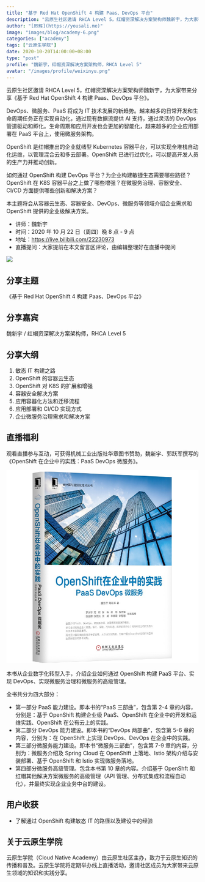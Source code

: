 ```yaml
---
title: "基于 Red Hat OpenShift 4 构建 Paas、DevOps 平台"
description: "云原生社区邀请 RHCA Level 5，红帽资深解决方案架构师魏新宇，为大家带来分享《基于 Red Hat OpenShift 4 构建 Paas、DevOps 平台》。"
author: "[厉辉](https://yousali.me)"
image: "images/blog/academy-6.png"
categories: ["academy"]
tags: ["云原生学院"]
date: 2020-10-20T14:00:00+08:00
type: "post"
profile: "魏新宇，红帽资深解决方案架构师，RHCA Level 5"
avatar: "/images/profile/weixinyu.png"
---
```


云原生社区邀请 RHCA Level 5，红帽资深解决方案架构师魏新宇，为大家带来分享《基于 Red Hat OpenShift 4 构建 Paas、DevOps 平台》。

DevOps、微服务、PaaS 将成为 IT 技术发展的新趋势。越来越多的日常开发和生命周期任务正在实现自动化，通过现有数据流提供 AI 支持，通过灵活的 DevOps 管道驱动和孵化。生命周期和应用开发也会更加的智能化，越来越多的企业应用部署在 PaaS 平台上，使用微服务架构。

OpenShift 是红帽推出的企业就绪型 Kubernetes 容器平台，可以实现全堆栈自动化运维，以管理混合云和多云部署。OpenShift 已进行过优化，可以提高开发人员的生产力并推动创新。

如何通过 OpenShift 构建 DevOps 平台？为企业构建敏捷生态需要哪些路径？OpenShift 在 K8S 容器平台之上做了哪些增强？在微服务治理、容器安全、CI/CD 方面提供哪些创新和解决方案？

本主题将会从容器云生态、容器安全、DevOps、微服务等领域介绍企业需求和 OpenShift 提供的企业级解决方案。

- 讲师：魏新宇
- 时间：2020 年 10 月 22 日（周四）晚 8 点 - 9 点
- 地址：https://live.bilibili.com/22230973
- 直播提问：大家提前在本文留言区评论，由编辑整理好在直播中提问

![](https://cdn.jsdelivr.net/gh/Miss-you/img/picgo/20201020192142.png)

## 分享主题

《基于 Red Hat OpenShift 4 构建 Paas、DevOps 平台》

## 分享嘉宾

魏新宇 / 红帽资深解决方案架构师，RHCA Level 5

## 分享大纲

1. 敏态 IT 构建之路
2. OpenShift 的容器云生态
3. OpenShift 对 K8S 的扩展和增强
4. 容器安全解决方案
5. 应用容器化方法和迁移流程
6. 应用部署和 CI/CD 实现方式
7. 企业微服务治理需求和解决方案

## 直播福利

观看直播参与互动，可获得机械工业出版社华章图书赞助，魏新宇、郭跃军撰写的《OpenShift 在企业中的实践：PaaS DevOps 微服务》。

![openshift](./images/book-openshift.png)

本书从企业数字化转型入手，介绍企业如何通过 OpenShift 构建 PaaS 平台、实现 DevOps、实现微服务治理和微服务的高级管理。

全书共分为四大部分：

- 第一部分 PaaS 能力建设。即本书的“PaaS 三部曲”，包含第 2-4 章的内容，分别是：基于 OpenShift 构建企业级 PaaS、OpenShift 在企业中的开发和运维实践、OpenShift 在公有云上的实践。
- 第二部分 DevOps 能力建设。即本书的“DevOps 两部曲”，包含第 5-6 章的内容，分别为：在 OpenShift 上实现 DevOps、DevOps 在企业中的实践。
- 第三部分微服务能力建设。即本书“微服务三部曲”，包含第 7-9 章的内容，分别为：微服务介绍及 Spring Cloud 在 OpenShift 上落地、Istio 架构介绍与安装部署、基于 OpenShift 和 Istio 实现微服务落地。
- 第四部分微服务高级管理。包含本书第 10 章的内容。介绍基于 OpenShft 和红帽其他解决方案微服务的高级管理（API 管理、分布式集成和流程自动化），并最终实现企业业务中台的建设。

## 用户收获

- 了解通过 OpenShift 构建敏态 IT 的路径以及建设中的经验

## 关于云原生学院

云原生学院（Cloud Native Academy）由云原生社区主办，致力于云原生知识的传播和普及。云原生学院将定期举办线上直播活动，邀请社区成员为大家带来云原生领域的知识和实践分享。

